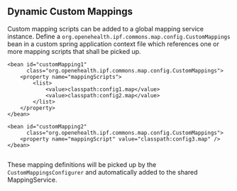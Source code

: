 ## Dynamic Custom Mappings

Custom mapping scripts can be added to a global mapping service instance.
Define a `org.openehealth.ipf.commons.map.config.CustomMappings` bean in a custom spring application context file which references
one or more mapping scripts that shall be picked up.

```
<bean id="customMapping1"
      class="org.openehealth.ipf.commons.map.config.CustomMappings">
    <property name="mappingScripts">
        <list>
            <value>classpath:config1.map</value>
            <value>classpath:config2.map</value>
        </list>
    </property>
</bean>

<bean id="customMapping2"
      class="org.openehealth.ipf.commons.map.config.CustomMappings">
    <property name="mappingScript" value="classpath:config3.map" />
</bean>


```

These mapping definitions will be picked up by the `CustomMappingsConfigurer` and automatically added
to the shared MappingService.